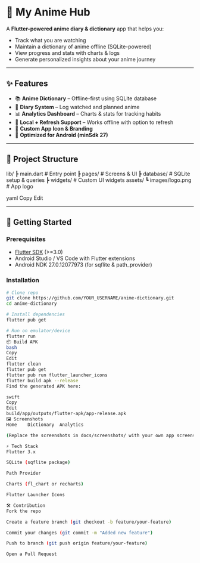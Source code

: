 # 📖 My Anime Hub

A **Flutter-powered anime diary & dictionary** app that helps you:
- Track what you are watching
- Maintain a dictionary of anime offline (SQLite-powered)
- View progress and stats with charts & logs
- Generate personalized insights about your anime journey

---

## ✨ Features
- 📚 **Anime Dictionary** – Offline-first using SQLite database
- 📝 **Diary System** – Log watched and planned anime
- 📊 **Analytics Dashboard** – Charts & stats for tracking habits
- 🔄 **Local + Refresh Support** – Works offline with option to refresh
- 🎨 **Custom App Icon & Branding**
- 📱 **Optimized for Android (minSdk 27)**

---

## 📂 Project Structure
lib/
┣ main.dart # Entry point
┣ pages/ # Screens & UI
┣ database/ # SQLite setup & queries
┣ widgets/ # Custom UI widgets
assets/
┗ images/logo.png # App logo

yaml
Copy
Edit

---

## 🚀 Getting Started

### Prerequisites
- [Flutter SDK](https://docs.flutter.dev/get-started/install) (>=3.0)
- Android Studio / VS Code with Flutter extensions
- Android NDK 27.0.12077973 (for sqflite & path_provider)

### Installation
```bash
# Clone repo
git clone https://github.com/YOUR_USERNAME/anime-dictionary.git
cd anime-dictionary

# Install dependencies
flutter pub get

# Run on emulator/device
flutter run
📦 Build APK
bash
Copy
Edit
flutter clean
flutter pub get
flutter pub run flutter_launcher_icons
flutter build apk --release
Find the generated APK here:

swift
Copy
Edit
build/app/outputs/flutter-apk/app-release.apk
🖼 Screenshots
Home	Dictionary	Analytics

(Replace the screenshots in docs/screenshots/ with your own app screenshots)

⚡ Tech Stack
Flutter 3.x

SQLite (sqflite package)

Path Provider

Charts (fl_chart or recharts)

Flutter Launcher Icons

🛠 Contribution
Fork the repo

Create a feature branch (git checkout -b feature/your-feature)

Commit your changes (git commit -m "Added new feature")

Push to branch (git push origin feature/your-feature)

Open a Pull Request
